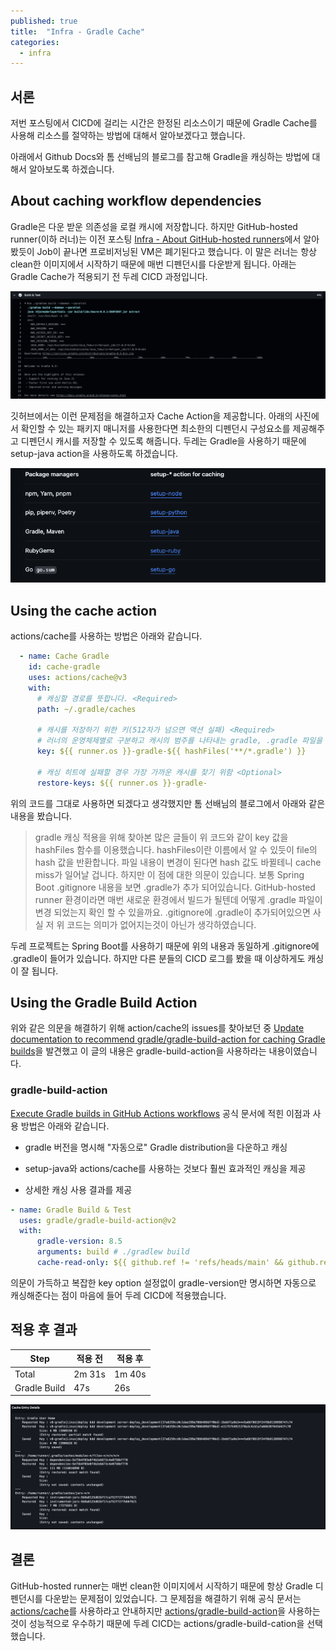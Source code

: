 ```yaml
---
published: true
title:  "Infra - Gradle Cache"
categories:
  - infra
---
```


## 서론

저번 포스팅에서 CICD에 걸리는 시간은 한정된 리소스이기 때문에 Gradle Cache를 사용해 리소스를 절약하는 방법에 대해서 알아보겠다고 했습니다.

아래에서 Github Docs와 톰 선배님의 블로그를 참고해 Gradle을 캐싱하는 방법에 대해서 알아보도록 하겠습니다.

## About caching workflow dependencies

Gradle은 다운 받운 의존성을 로컬 캐시에 저장합니다. 하지만 GitHub-hosted runner(이하 러너)는 이전 포스팅 [Infra - About GitHub-hosted runners](https://02ggang9.github.io/infra/GithubAction/)에서 알아봤듯이 Job이 끝나면 프로비저닝된 VM은 폐기된다고 했습니다. 이 말은 러너는 항상 clean한 이미지에서 시작하기 때문에 매번 디펜던시를 다운받게 됩니다. 아래는 Gradle Cache가 적용되기 전 두레 CICD 과정입니다.

![gradle1](https://github.com/02ggang9/02ggang9.github.io/blob/master/_posts/images/infra/githubAction/gradle1.png?raw=true)

깃허브에서는 이런 문제점을 해결하고자 Cache Action을 제공합니다. 아래의 사진에서 확인할 수 있는 패키지 매니저를 사용한다면 최소한의 디펜던시 구성요소를 제공해주고 디펜던시 캐시를 저장할 수 있도록 해줍니다. 두레는 Gradle을 사용하기 때문에 setup-java action을 사용하도록 하겠습니다.

![gradle1](https://github.com/02ggang9/02ggang9.github.io/blob/master/_posts/images/infra/githubAction/gradle2.png?raw=true)

## Using the cache action

actions/cache를 사용하는 방법은 아래와 같습니다.

~~~yml
  - name: Cache Gradle
    id: cache-gradle
    uses: actions/cache@v3
    with:
      # 캐싱할 경로를 뜻합니다. <Required>
      path: ~/.gradle/caches

      # 캐시를 저장하기 위한 키(512자가 넘으면 액션 실패) <Required>
      # 러너의 운영체제별로 구분하고 캐시의 범주를 나타내는 gradle, .gradle 파일을 해시화
      key: ${{ runner.os }}-gradle-${{ hashFiles('**/*.gradle') }}

      # 캐싱 히트에 실패할 경우 가장 가까운 캐시를 찾기 위함 <Optional>
      restore-keys: ${{ runner.os }}-gradle-
~~~

위의 코드를 그대로 사용하면 되겠다고 생각했지만 톰 선배님의 블로그에서 아래와 같은 내용을 봤습니다.

> gradle 캐싱 적용을 위해 찾아본 많은 글들이 위 코드와 같이 key 값을 hashFiles 함수를 이용했습니다. hashFiles이란 이름에서 알 수 있듯이 file의 hash 값을 반환합니다. 파일 내용이 변경이 된다면 hash 값도 바뀔테니 cache miss가 일어날 겁니다. 하지만 이 점에 대한 의문이 있습니다. 보통 Spring Boot .gitignore 내용을 보면 .gradle가 추가 되어있습니다. GitHub-hosted runner 환경이라면 매번 새로운 환경에서 빌드가 될텐데 어떻게 .gradle 파일이 변경 되었는지 확인 할 수 있을까요. .gitignore에 .gradle이 추가되어있으면 사실 저 위 코드는 의미가 없어지는것이 아닌가 생각하였습니다.

두레 프로젝트는 Spring Boot를 사용하기 때문에 위의 내용과 동일하게 .gitignore에 .gradle이 들어가 있습니다. 하지만 다른 분들의 CICD 로그를 봤을 때 이상하게도 캐싱이 잘 됩니다. 

## Using the Gradle Build Action

위와 같은 의문을 해결하기 위해 action/cache의 issues를 찾아보던 중 [Update documentation to recommend gradle/gradle-build-action for caching Gradle builds](https://github.com/actions/cache/issues/1247)을 발견했고 이 글의 내용은 gradle-build-action을 사용하라는 내용이였습니다.

### gradle-build-action

[Execute Gradle builds in GitHub Actions workflows](https://github.com/marketplace/actions/gradle-build-action) 공식 문서에 적힌 이점과 사용 방법은 아래와 같습니다.

- gradle 버전을 명시해 "자동으로" Gradle distribution을 다운하고 캐싱

- setup-java와 actions/cache를 사용하는 것보다 훨씬 효과적인 캐싱을 제공

- 상세한 캐싱 사용 결과를 제공

~~~yml
- name: Gradle Build & Test
  uses: gradle/gradle-build-action@v2
  with:
      gradle-version: 8.5
      arguments: build # ./gradlew build
      cache-read-only: ${{ github.ref != 'refs/heads/main' && github.ref != 'ref/heads/develop' }} # Github-flow 전략에 따라 main과 develop 브랜치만 캐쉬를 write할 수 있도록 함
~~~

의문이 가득하고 복잡한 key option 설정없이 gradle-version만 명시하면 자동으로 캐싱해준다는 점이 마음에 들어 두레 CICD에 적용했습니다. 

## 적용 후 결과

|Step|적용 전|적용 후|
|----------|---------|--------|
|Total|2m 31s|1m 40s|
|Gradle Build|47s|26s|

![gradle1](https://github.com/02ggang9/02ggang9.github.io/blob/master/_posts/images/infra/githubAction/gradle3.png?raw=true)


## 결론

GitHub-hosted runner는 매번 clean한 이미지에서 시작하기 때문에 항상 Gradle 디펜던시를 다운받는 문제점이 있었습니다. 그 문제점을 해결하기 위해 공식 문서는 [actions/cache](https://github.com/marketplace/actions/cache)를 사용하라고 안내하지만 [actions/gradle-build-action](https://github.com/marketplace/actions/gradle-build-action)을 사용하는 것이 성능적으로 우수하기 때문에 두레 CICD는 actions/gradle-build-cation을 선택했습니다.